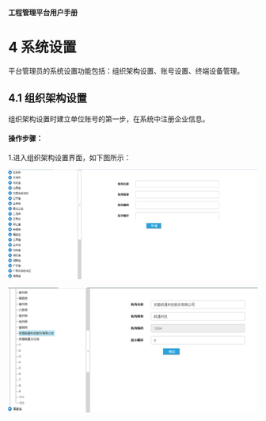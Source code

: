 **工程管理平台用户手册**

# 4  系统设置 #
平台管理员的系统设置功能包括：组织架构设置、账号设置、终端设备管理。

## 4.1 组织架构设置 #
组织架构设置时建立单位账号的第一步，在系统中注册企业信息。

#### 操作步骤：
1.进入组织架构设置界面，如下图所示：

![image](https://github.com/VMPTeam/vmp/raw/master/docs/06UserManual/images/097.png)


![image](https://github.com/VMPTeam/vmp/raw/master/docs/06UserManual/images/098.png)